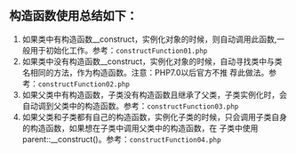 ## 构造函数使用总结如下：

1. 如果类中有构造函数__construct，实例化对象的时候，则自动调用此函数,一般用于初始化工作。参考：`constructFunction01.php` 
2. 如果类中没有构造函数__construct，实例化对象的时候，自动寻找类中与类名相同的方法，作为构造函数。注意：PHP7.0以后官方不推 荐此做法。参考：`constructFunction02.php` 
3. 如果父类中有构造函数，子类没有构造函数且继承了父类，子类实例化时，会自动调到父类中的构造函数。参考：`constructFunction03.php` 
4. 如果父类和子类都有自己的构造函数，实例化子类的时候，只会调用子类自身的构造函数，如果想在子类中调用父类中的构造函数，在
  子类中使用parent::__construct()。参考：`constructFunction04.php` 